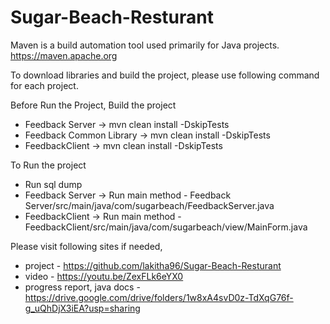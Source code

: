 # Sugar-Beach-Resturant

Maven is a build automation tool used primarily for Java projects.
https://maven.apache.org

To download libraries and build the project, please use following command for each project.

Before Run the Project, Build the project
- Feedback Server -> mvn clean install -DskipTests
- Feedback Common Library -> mvn clean install -DskipTests
- FeedbackClient -> mvn clean install -DskipTests

To Run the project 
- Run sql dump 
- Feedback Server -> Run main method - Feedback Server/src/main/java/com/sugarbeach/FeedbackServer.java
- FeedbackClient -> Run main method - FeedbackClient/src/main/java/com/sugarbeach/view/MainForm.java


Please visit following sites if needed,

- project - https://github.com/lakitha96/Sugar-Beach-Resturant
- video - https://youtu.be/ZexFLk6eYX0
- progress report, java docs - https://drive.google.com/drive/folders/1w8xA4svD0z-TdXqG76f-g_uQhDjX3iEA?usp=sharing
